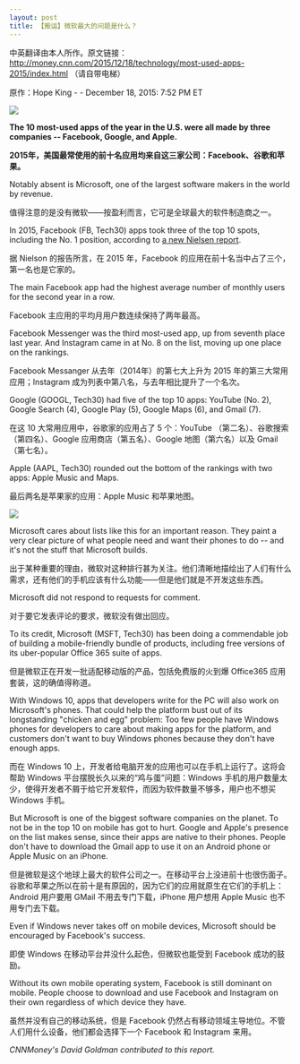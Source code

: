 ```yaml
---
layout: post
title: 【搬运】微软最大的问题是什么？
---
```

中英翻译由本人所作。原文链接：
<http://money.cnn.com/2015/12/18/technology/most-used-apps-2015/index.html>
（请自带电梯）

原作：Hope King - <a href="https://twitter.com/intent/user?screen_name=lisahopeking"><i class="fa fa-twitter"></i></a> - December 18, 2015: 7:52 PM ET

![](https://o0stweauh.qnssl.com/151218114419-top-smartphone-apps-780x439.jpg)

**The 10 most-used apps of the year in the U.S. were all made by three companies -- Facebook, Google, and Apple.**

**2015年，美国最常使用的前十名应用均来自这三家公司：Facebook、谷歌和苹果。**

Notably absent is Microsoft, one of the largest software makers in the world by revenue.

值得注意的是没有微软——按盈利而言，它可是全球最大的软件制造商之一。

In 2015, Facebook (FB, Tech30) apps took three of the top 10 spots, including the No. 1 position, according to [a new Nielsen report](http://www.nielsen.com/us/en/insights/news/2015/tops-of-2015-digital.html).

据 Nielson 的报告所言，在 2015 年，Facebook 的应用在前十名当中占了三个，第一名也是它家的。

The main Facebook app had the highest average number of monthly users for the second year in a row.

Facebook 主应用的平均月用户数连续保持了两年最高。

Facebook Messenger was the third most-used app, up from seventh place last year. And Instagram came in at No. 8 on the list, moving up one place on the rankings.

Facebook Messanger 从去年（2014年）的第七大上升为 2015 年的第三大常用应用；Instagram 成为列表中第八名，与去年相比提升了一个名次。

Google (GOOGL, Tech30) had five of the top 10 apps: YouTube (No. 2), Google Search (4), Google Play (5), Google Maps (6), and Gmail (7).

在这 10 大常用应用中，谷歌家的应用占了 5 个：YouTube （第二名）、谷歌搜索（第四名）、Google 应用商店（第五名）、Google 地图（第六名）以及 Gmail （第七名）。

Apple (AAPL, Tech30) rounded out the bottom of the rankings with two apps: Apple Music and Maps.

最后两名是苹果家的应用：Apple Music 和苹果地图。

![](https://o0stweauh.qnssl.com/151218114434-top-smartphone-apps-of-2015-780x439.png)

Microsoft cares about lists like this for an important reason. They paint a very clear picture of what people need and want their phones to do -- and it's not the stuff that Microsoft builds.

出于某种重要的理由，微软对这种排行甚为关注。他们清晰地描绘出了人们有什么需求，还有他们的手机应该有什么功能——但是他们就是不开发这些东西。

Microsoft did not respond to requests for comment.

对于要它发表评论的要求，微软没有做出回应。

To its credit, Microsoft (MSFT, Tech30) has been doing a commendable job of building a mobile-friendly bundle of products, including free versions of its uber-popular Office 365 suite of apps.

但是微软正在开发一批适配移动版的产品，包括免费版的火到爆 Office365 应用套装，这的确值得称道。

With Windows 10, apps that developers write for the PC will also work on Microsoft's phones. That could help the platform bust out of its longstanding "chicken and egg" problem: Too few people have Windows phones for developers to care about making apps for the platform, and customers don't want to buy Windows phones because they don't have enough apps.

而在 Windows 10 上，开发者给电脑开发的应用也可以在手机上运行了。这将会帮助 Windows 平台摆脱长久以来的“鸡与蛋”问题：Windows 手机的用户数量太少，使得开发者不屑于给它开发软件，而因为软件数量不够多，用户也不想买 Windows 手机。

But Microsoft is one of the biggest software companies on the planet. To not be in the top 10 on mobile has got to hurt.
Google and Apple's presence on the list makes sense, since their apps are native to their phones. People don't have to download the Gmail app to use it on an Android phone or Apple Music on an iPhone.

但是微软是这个地球上最大的软件公司之一。在移动平台上没进前十也很伤面子。谷歌和苹果之所以在前十是有原因的，因为它们的应用就原生在它们的手机上：Android 用户要用 GMail 不用去专门下载，iPhone 用户想用 Apple Music 也不用专门去下载。

Even if Windows never takes off on mobile devices, Microsoft should be encouraged by Facebook's success.

即使 Windows 在移动平台并没什么起色，但微软也能受到 Facebook 成功的鼓励。

Without its own mobile operating system, Facebook is still dominant on mobile. People choose to download and use Facebook and Instagram on their own regardless of which device they have.

虽然并没有自己的移动系统，但是 Facebook 仍然占有移动领域主导地位。不管人们用什么设备，他们都会选择下一个 Facebook 和 Instagram 来用。

_CNNMoney's David Goldman contributed to this report._